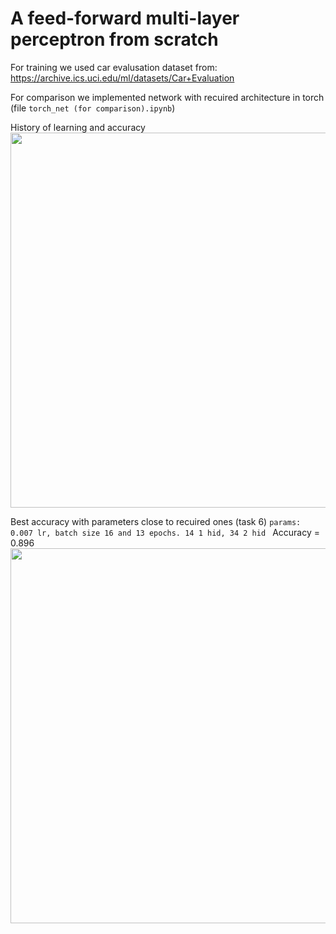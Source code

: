 # A feed-forward multi-layer perceptron from scratch

For training we used car evalusation dataset from:
https://archive.ics.uci.edu/ml/datasets/Car+Evaluation

For comparison we implemented network with recuired architecture in torch (file ```torch_net (for comparison).ipynb```)

History of learning and accuracy <br>
<img src="https://github.com/kzorina/neural_net_from_scratch/blob/master/plots/200%20epochs%20with%20batch%20size%2020.png" height="600">

Best accuracy with parameters close to recuired ones (task 6)
```params:  0.007 lr, batch size 16 and 13 epochs. 14 1 hid, 34 2 hid ```
Accuracy = 0.896 <br>
<img src="https://github.com/kzorina/neural_net_from_scratch/blob/master/plots/net%20with%20batch%20size%2016%20and%2013%20epochs.%2014%201%20hid%2C%2034%202%20hid.png" height="600">

